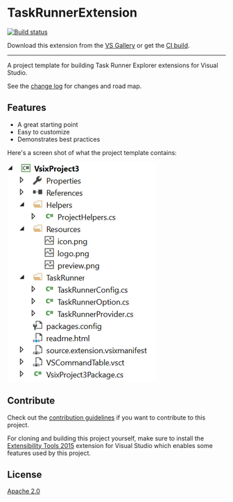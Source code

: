 # TaskRunnerExtension

[![Build status](https://ci.appveyor.com/api/projects/status/25cfkng5hc4s9sit?svg=true)](https://ci.appveyor.com/project/madskristensen/taskrunnertemplate)

Download this extension from the [VS Gallery](https://visualstudiogallery.msdn.microsoft.com/20e4307e-e167-4bb5-8e99-6c5e5ce457ba)
or get the [CI build](http://vsixgallery.com/extension/e3f7a0d3-f521-4da8-8fa3-e3a07702328a/).

---------------------------------------

A project template for building Task Runner Explorer extensions for
Visual Studio.

See the [change log](CHANGELOG.md) for changes and road map.

## Features

- A great starting point
- Easy to customize
- Demonstrates best practices

Here's a screen shot of what the project template contains:

![Solution Explorer](art/solution-explorer.png)

## Contribute
Check out the [contribution guidelines](.github/CONTRIBUTING.md)
if you want to contribute to this project.

For cloning and building this project yourself, make sure
to install the
[Extensibility Tools 2015](https://visualstudiogallery.msdn.microsoft.com/ab39a092-1343-46e2-b0f1-6a3f91155aa6)
extension for Visual Studio which enables some features
used by this project.

## License
[Apache 2.0](LICENSE)